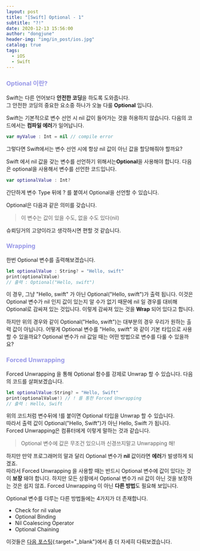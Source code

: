 ```yaml
---
layout: post
title: "[Swift] Optional - 1"
subtitle: "?!"
date: 2020-12-13 15:56:00
author: "dongjune"
header-img: "img/in_post/ios.jpg"
catalog: true
tags:
  - iOS
  - Swift
---
```

### <span style="color:rgba(0,0,200,0.4)">Optional 이란?</span>
Swift는 다른 언어보다 **안전한 코딩**을 하도록 도와줍니다.  
그 안전한 코딩의 중요한 요소중 하나가 오늘 다룰 **Optional** 입니다.  
  
Swift는 기본적으로 변수 선언 시 nil 값이 들어가는 것을 허용하지 않습니다. 다음의 코드에서는 **컴파일 에러**가 일어납니다.
```swift
var myValue : Int = nil // compile error
```
  
그렇다면 Swift에서는 변수 선언 시에 항상 nil 값이 아닌 값을 할당해줘야 할까요?  
  

Swift 에서 nil 값을 갖는 변수를 선언하기 위해서는**Optional**을 사용해야 합니다. 다음은 optional을 사용해서 변수를 선언한 코드입니다.
```swift
var optionalValue : Int? 
```
간단하게 변수 Type 뒤에 ? 를 붙여서 Optional을 선언할 수 있습니다.  
  
Optional은 다음과 같은 의미를 갖습니다.
> 이 변수는 값이 있을 수도, 없을 수도 있다(nil)  
  
슈뢰딩거의 고양이라고 생각하시면 편할 것 같습니다.  
  

### <span style="color:rgba(0,0,200,0.4)">Wrapping</span>
한번 Optional 변수를 출력해보겠습니다.
```swift
let optionalValue : String? = "Hello, swift"
print(optionalValue)
// 출력 : Optional("Hello, swift")
```

이 경우, 그냥 "Hello, swift" 가 아닌 Optional("Hello, swift")가 출력 됩니다. 이것은 Optional 변수가 nil 인지 값이 있는지 알 수가 없기 때문에 nil 일 경우를 대비해 Optional로 감싸져 있는 것입니다. 이렇게 감싸져 있는 것을 **Wrap** 되어 있다고 합니다.   
  
하지만 위의 경우와 같이 Optional("Hello, swift")는 대부분의 경우 우리가 원하는 출력 값이 아닙니다. 어떻게 Optional 변수를 "Hello, swift" 와 같이 기본 타입으로 사용할 수 있을까요? Optional 변수가 nil 값일 때는 어떤 방법으로 변수를 다룰 수 있을까요?
 
### <span style="color:rgba(0,0,200,0.4)">Forced Unwrapping </span>

Forced Unwrapping 을 통해 Optional 함수를 강제로 Unwrap 할 수 있습니다. 다음의 코드를 살펴보겠습니다.
```swift
let optionalValue:String? = "Hello, Swift"
print(optionalValue!) // ! 를 통한 Forced Unwrapping
// 출력 : Hello, Swift
```
위의 코드처럼 변수뒤에 !를 붙이면 Optional 타입을 Unwrap 할 수 있습니다.  
따라서 출력 값이 Optional("Hello, Swift")가 아닌 Hello, Swift 가 됩니다.  
Forced Unwrapping은 컴퓨터에게 이렇게 말하는 것과 같습니다.
> Optional 변수에 값은 무조건 있으니까 신경쓰지말고 Unwrapping 해!  

하지만 만약 프로그래머의 말과 달리 Optional 변수가 **nil** 값이라면 **에러**가 발생하게 되겠죠.  
따라서 Forced Unwrapping 을 사용할 때는 반드시 Optional 변수에 값이 있다는 것이 **보장** 돼야 합니다. 하지만 모든 상황에서 Optional 변수가 nil 값이 아닌 것을 보장하는 것은 쉽지 않죠. Forced Unwrapping 이 아닌 **다른 방법**도 필요해 보입니다.  
  
Optional 변수를 다루는 다른 방법들에는 4가지가 더 존재합니다.
- Check for nil value
- Optional Binding
- Nil Coalescing Operator
- Optional Chaining  
  
이것들은 [다음 포스팅](https://donggoolosori.github.io/2020/12/13/ios-optional2/){:target="_blank"}에서 좀 더 자세히 다뤄보겠습니다.





